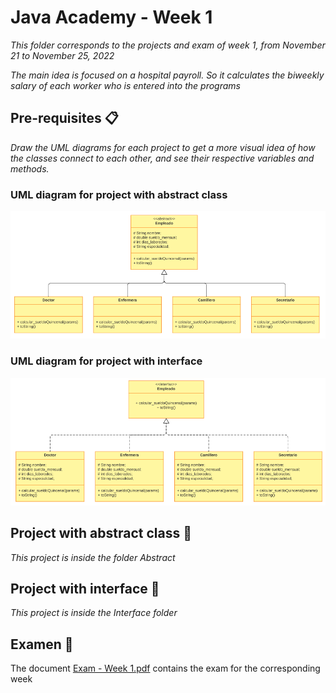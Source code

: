 # Java Academy - Week 1

_This folder corresponds to the projects and exam of week 1, from November 21 to November 25, 2022_

_The main idea is focused on a hospital payroll. So it calculates the biweekly salary of each worker who is entered into the programs_

## Pre-requisites 📋

_Draw the UML diagrams for each project to get a more visual idea of how the classes connect to each other, and see their respective variables and methods._

### UML diagram for project with abstract class

![Image text](https://github.com/MaFernandaLopeZ/academiaXideralNov2022/blob/main/Semana%201/img/abstract.png)

### UML diagram for project with interface

![Image text](https://github.com/MaFernandaLopeZ/academiaXideralNov2022/blob/main/Semana%201/img/interface.png)

## Project with abstract class 🚀

_This project is inside the folder Abstract_

## Project with interface 🚀

_This project is inside the Interface folder_

## Examen 📄

The document [Exam - Week 1.pdf](https://github.com/MaFernandaLopeZ/academiaXideralNov2022/blob/main/Semana%201/Exam%20-%20Week%201.pdf) contains the exam for the corresponding week
